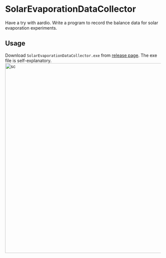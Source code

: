 # SolarEvaporationDataCollector

Have a try with aardio. Write a program to record the balance data for solar evaporation experiments.

## Usage
Download `` SolarEvaporationDataCollector.exe `` from [release page](https://github.com/HKFoggyU/SolarEvaporationDataCollector/releases/latest). The exe file is self-explanatory.
<img width="617" alt="sc" src="https://user-images.githubusercontent.com/19162282/226149023-606693ee-ed2f-4f0f-a47b-622558474bcc.png">
